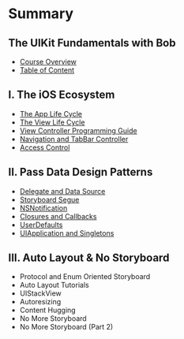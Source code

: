 # Summary

## The UIKit Fundamentals with Bob
 * [Course Overview](/course/introduction//course-overview.md)
 * [Table of Content](/course/introduction/table-of-content.md)

## I. The iOS Ecosystem
 * [The App Life Cycle](/course/ios-ecosystem/app-life-cycle.md)
 * [The View Life Cycle](/course/ios-ecosystem/view-life-cycle.md)
 * [View Controller Programming Guide](/course/ios-ecosystem/view-controller-guide.md)
 * [Navigation and TabBar Controller](/course/ios-ecosystem/navigation-tab-bar-controller.md)
 * [Access Control](/course/ios-ecosystem/access-control.md)

## II. Pass Data Design Patterns
* [Delegate and Data Source](/course/pass-data-design-patterns/delegate-datasource.md)
* [Storyboard Segue](/course/pass-data-design-patterns/storyboard-segue.md)
* [NSNotification](/course/pass-data-design-patterns/notification.md)
* [Closures and Callbacks](/course/pass-data-design-patterns/closures-callbacks.md)
* [UserDefaults](/course/pass-data-design-patterns/userdefaults.md)
* [UIApplication and Singletons](/course/pass-data-design-patterns/uiapplication-singletons.md)

## III.  Auto Layout & No Storyboard
* Protocol and Enum Oriented Storyboard
* Auto Layout Tutorials
* UIStackView
* Autoresizing
* Content Hugging
* No More Storyboard
* No More Storyboard (Part 2)
